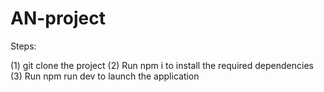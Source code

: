 # AN-project

Steps:

(1) git clone the project
(2) Run npm i to install the required dependencies
(3) Run npm run dev to  launch the application
